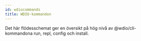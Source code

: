```yaml
---
id: wdiocommands
title: WDIO-kommandon
---
```

Det här flödesschemat ger en översikt på hög nivå av @wdio/cli-kommandona run, repl, config och install.

<CreateFlowcharts id='wdiocommands' />